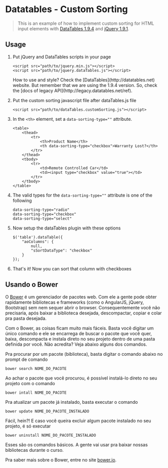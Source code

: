 Datatables - Custom Sorting
===========================

> This is an example of how to implement custom sorting for HTML input elements with [DataTables 1.9.4](http://legacy.datatables.net/ref) and [jQuery 1.9.1](http://jquery.com/).

Usage
-----

<ol>
<li>Put jQuery and DataTables scripts in your page</li>
<p>
<pre><code>&lt;script src="path/to/jquery.min.js"&gt;&lt;/script&gt;
&lt;script src="path/to/jquery.dataTables.js"&gt;&lt;/script&gt;</code></pre>
</p>
<p>How to use and style? Check the [DataTables](http://datatables.net) website. But remember that we are using the 1.9.4 version. So, check the [docs of legacy API](http://legacy.datatables.net/ref).</p>
<li>Put the custom sorting javascript file after dataTables.js file</li>
<p>
<pre><code>&lt;script src="path/to/dataTables.customSorting.js"&gt;&lt;/script></code></pre>
</p>
<li>In the <code>&lt;th&gt;</code> element, set a <code>data-sorting-type=""</code> attribute.</li>
<p>
<pre><code>&lt;table&gt;
    &lt;thead&gt;
        &lt;tr&gt;
            &lt;th&gt;Product Name&lt;/th&gt;
            &lt;th data-sorting-type="checkbox"&gt;Warranty Lost?&lt;/th&gt;
        &lt;/tr&gt;
    &lt;/thead&gt;
    &lt;tbody&gt;
        &lt;tr&gt;
            &lt;td&gt;Remote Controlled Car&lt;/td&gt;
            &lt;td&gt;&lt;input type="checkbox" value="true"&gt;&lt;/td&gt;
        &lt;/tr&gt;
    &lt;/tbody&gt;
&lt;/table&gt;</code></pre>
</p>
<li>The valid types for the <code>data-sorting-type=""</code> attribute is one of the following</li>
<p>
<pre><code>data-sorting-type="radio"
data-sorting-type="checkbox"
data-sorting-type="select"</code></pre>
</p>
<li>Now setup the dataTables plugin with these options</li>
<pre><code>$('table').dataTable({
    "aoColumns": {
        null,
        "sSortDataType": "checkbox"
    }
});</code></pre>
<li>That's it! Now you can sort that column with checkboxes</li>
</ol>


Usando o Bower
--------------

O  [Bower](http://bower.io/) é um gerenciador de pacotes web. Com ele a gente pode obter rapidamente bibliotecas e frameworks
(como o AngularJS, jQuery, Bootstrap) sem nem sequer abrir o browser. Consequentemente você não precisaria,
após baixar a biblioteca desejada, descompactar, copiar e colar pra pasta desejada.

Com o Bower, as coisas ficam muito mais fáceis. Basta você digitar um único comando e ele se encarrega de buscar
o pacote que você quer, baixa, descompacta e instala direto no seu projeto dentro de uma pasta definida por você.
Não acredita? Veja abaixo alguns dos comandos.

Pra procurar por um pacote (biblioteca), basta digitar o comando abaixo no prompt de comando
```
bower search NOME_DO_PACOTE
```

Ao achar o pacote que você procurou, é possível instalá-lo direto no seu projeto com o comando
```
bower intall NOME_DO_PACOTE
```

Pra atualizar um pacote já instalado, basta executar o comando
```
bower update NOME_DO_PACOTE_INSTALADO
```

Fácil, hein?! E caso você queira excluir algum pacote instalado no seu projeto, é só executar
```
bower uninstall NOME_DO_PACOTE_INSTALADO
```

Esses são os comandos básicos. A gente vai usar pra baixar nossas bibliotecas durante o curso.

Pra saber mais sobre o Bower, entre no site [bower.io](http://bower.io/).